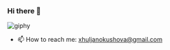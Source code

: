 ### Hi there 👋
 
![giphy](https://user-images.githubusercontent.com/28980702/210186632-00e074dc-cdd1-43f4-b45f-7d0a460d6b6d.gif)

 
 
- 📫 How to reach me: xhuljanokushova@gmail.com
 
 

